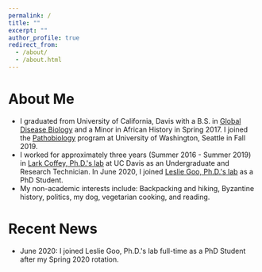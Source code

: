 ```yaml
---
permalink: /
title: ""
excerpt: ""
author_profile: true
redirect_from: 
  - /about/
  - /about.html
---
```


# About Me

* I graduated from University of California, Davis with a B.S. in [Global Disease Biology](https://gdb.ucdavis.edu/) and a Minor in African History in Spring 2017. I joined the [Pathobiology](https://globalhealth.washington.edu/education-training/phd-pathobiology) program at University of Washington, Seattle in Fall 2019.
* I worked for approximately three years (Summer 2016 - Summer 2019) in [Lark Coffey, Ph.D.'s lab](https://coffeylab.ucdavis.edu/) at UC Davis as an Undergraduate and Research Technician. In June 2020, I joined [Leslie Goo, Ph.D.'s lab](https://research.fhcrc.org/goo/en.html) as a PhD Student.
* My non-academic interests include: Backpacking and hiking, Byzantine history, politics, my dog, vegetarian cooking, and reading.

# Recent News

* June 2020: I joined Leslie Goo, Ph.D.'s lab full-time as a PhD Student after my Spring 2020 rotation. 
